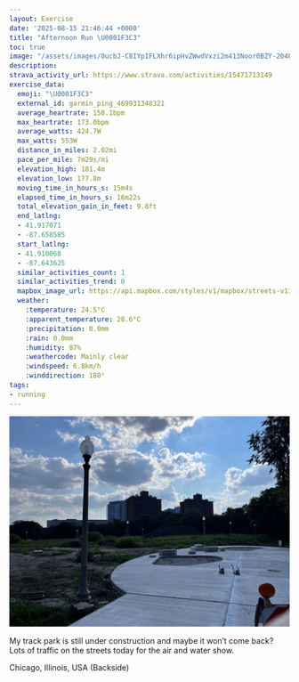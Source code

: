 ```yaml
---
layout: Exercise
date: '2025-08-15 21:46:44 +0000'
title: "Afternoon Run \U0001F3C3"
toc: true
image: "/assets/images/0ucbJ-C8IYpIFLXhr6ipHvZWwdVxzi2m413Noor0BZY-2048x1536.jpg.jpeg"
description:
strava_activity_url: https://www.strava.com/activities/15471713149
exercise_data:
  emoji: "\U0001F3C3"
  external_id: garmin_ping_469931348321
  average_heartrate: 158.1bpm
  max_heartrate: 173.0bpm
  average_watts: 424.7W
  max_watts: 553W
  distance_in_miles: 2.02mi
  pace_per_mile: 7m29s/mi
  elevation_high: 181.4m
  elevation_low: 177.8m
  moving_time_in_hours_s: 15m4s
  elapsed_time_in_hours_s: 16m22s
  total_elevation_gain_in_feet: 9.8ft
  end_latlng:
  - 41.917071
  - -87.658585
  start_latlng:
  - 41.910068
  - -87.643625
  similar_activities_count: 1
  similar_activities_trend: 0
  mapbox_image_url: https://api.mapbox.com/styles/v1/mapbox/streets-v11/static/path-5+787af2-1.0(ohx~F~z%7CuOZ%40t%40Cf%40E%60CCr%40%40t%40Cz%40B%7C%40EfC%40xCGVC%5C%3FJAr%40%3FLAlAC%40BAh%40%40n%40GfA%40r%40CVN~DBnBExFHdE%3FvBDhA%40hCCl%40%40vAAlCDdFk%40%60%40o%40j%40UJK%40a%40%5CCFg%40j%40%5BVWLMNc%40Z%5DRsApAc%40Ts%40r%40kAv%40_%40Z%5B%5ESNuB%3FyALw%40Cg%40Bs%40Aw%40%40oBPqC%3F%5BB_%40EGCE%5DD_DCo%40KOkB%60Aa%40%5ESTs%40f%40_%40%5CaBlA%5D%5C%7B%40f%40%5BVMPe%40%5CMPoBrAeBtAc%40RYV%5D%60%40aBnAIBSEc%40TO%3FIEMYKISC),pin-s-s+e5b22e(-87.64352,41.90872),pin-s-f+89ae00(-87.65784000000002,41.916129999999974)/auto/800x800?access_token=pk.eyJ1Ijoiam9zaGJlY2ttYW4iLCJhIjoiY205eWR2aDd1MWZ6djJrbXc4a3M0bWZleiJ9.XiG9OWkNcZk2QzjJbxLB4A
  weather:
    :temperature: 24.5°C
    :apparent_temperature: 28.6°C
    :precipitation: 0.0mm
    :rain: 0.0mm
    :humidity: 87%
    :weathercode: Mainly clear
    :windspeed: 6.8km/h
    :winddirection: 180°
tags:
- running
---
```


![Afternoon Run](/assets/images/0ucbJ-C8IYpIFLXhr6ipHvZWwdVxzi2m413Noor0BZY-2048x1536.jpg.jpeg)

My track park is still under construction and maybe it won’t come back? Lots of traffic on the streets today for the air and water show.

Chicago, Illinois, USA (Backside)
